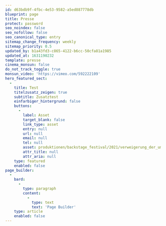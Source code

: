 ```yaml
---
id: d63bdb9f-4fbc-4e53-9582-a5ed887778db
blueprint: page
title: Presse
protect: password
seo_noindex: false
seo_nofollow: false
seo_canonical_type: entry
sitemap_change_frequency: weekly
sitemap_priority: 0.5
updated_by: b1a43fd3-c865-4122-b6cc-50cfa81a1985
updated_at: 1631190232
template: presse
cinema_monsun: false
do_not_track_toggle: true
monsun_video: 'https://vimeo.com/592222109'
hero_featured_sect:
  -
    title: Test
    titelzusatz_zeigen: true
    subtitle: Zusatztest
    einfarbiger_hintergrund: false
    buttons:
      -
        label: Asset
        target_blank: false
        link_type: asset
        entry: null
        url: null
        email: null
        tel: null
        asset: produktionen/backstage_festival/2021/verweigerung_der_umstaende_halber_social_media.jpg
        attr_title: null
        attr_aria: null
    type: featured
    enabled: false
page_builder:
  -
    bard:
      -
        type: paragraph
        content:
          -
            type: text
            text: 'Page Builder'
    type: article
    enabled: false
---
```

